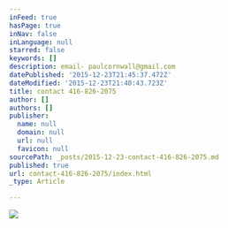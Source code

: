 ```yaml
---
inFeed: true
hasPage: true
inNav: false
inLanguage: null
starred: false
keywords: []
description: email- paulcornwall@gmail.com
datePublished: '2015-12-23T21:45:37.472Z'
dateModified: '2015-12-23T21:40:43.723Z'
title: contact 416-826-2075
author: []
authors: []
publisher:
  name: null
  domain: null
  url: null
  favicon: null
sourcePath: _posts/2015-12-23-contact-416-826-2075.md
published: true
url: contact-416-826-2075/index.html
_type: Article

---
```

![](https://the-grid-user-content.s3-us-west-2.amazonaws.com/9276f844-cab2-4586-9fab-ec0b40086d72.jpg)